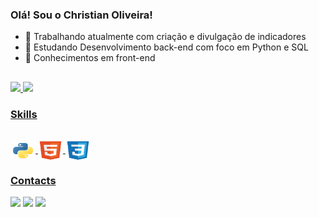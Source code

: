 ### Olá! Sou o Christian Oliveira! 

- 🔭 Trabalhando atualmente com criação e divulgação de indicadores
- 🌱 Estudando Desenvolvimento back-end com foco em Python e SQL
- 📖 Conhecimentos em front-end

## 

<div>
	<a href="https://github.com/osantoschris">
	<img height="150em" src="https://github-readme-stats.vercel.app/api?username=osantoschris&show_icons=true&theme=dark&include_all_commits=true&count_private=true"/>
	<img height="150em" src="https://github-readme-stats.vercel.app/api/top-langs/?username=osantoschris&layout=compact&langs_count=7&theme=dark"/>
</div>
 
 ### Skills
<div style="display: inline_block"><br>
	<img align="center" alt="Chris-Python" height="30" width="40" src="https://raw.githubusercontent.com/devicons/devicon/master/icons/python/python-original.svg">
	<img align="center" alt="Chris-HTML" height="30" width="40" src="https://raw.githubusercontent.com/devicons/devicon/master/icons/html5/html5-original.svg">
 	<img align="center" alt="Chris-CSS" height="30" width="40" src="https://raw.githubusercontent.com/devicons/devicon/master/icons/css3/css3-original.svg">
</div>  

### Contacts
<div>
 	<a href = "mailto:christianoliveira8@gmail.com"><img src="https://img.shields.io/badge/-Gmail-%23333?style=for-the-badge&logo=gmail&logoColor=white" target="_blank"></a>
	<a href="https://www.linkedin.com/in/christianoliveira8" target="_blank"><img src="https://img.shields.io/badge/-LinkedIn-%230077B5?style=for-the-badge&logo=linkedin&logoColor=white" target="_blank"></a> 
	<a href="https://discord.gg/Y2HapYPSAk" target="_blank"><img src="https://img.shields.io/badge/Discord-7289DA?style=for-the-badge&logo=discord&logoColor=white" target="_blank"></a> 

</div>
